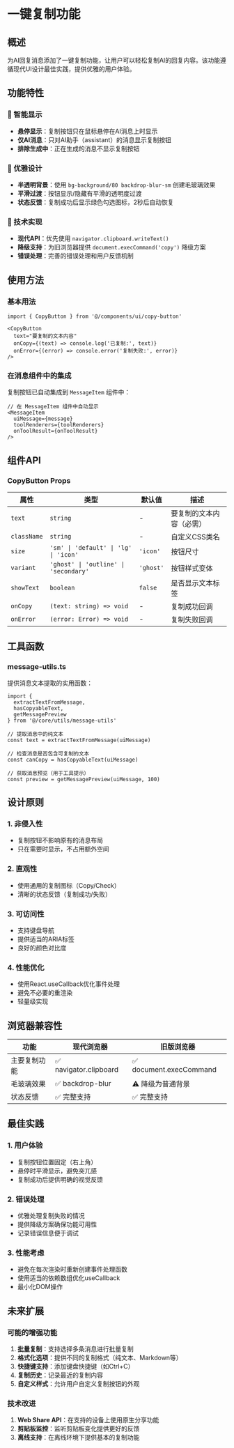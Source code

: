 # 一键复制功能

## 概述

为AI回复消息添加了一键复制功能，让用户可以轻松复制AI的回复内容。该功能遵循现代UI设计最佳实践，提供优雅的用户体验。

## 功能特性

### 🎯 智能显示
- **悬停显示**：复制按钮只在鼠标悬停在AI消息上时显示
- **仅AI消息**：只对AI助手（assistant）的消息显示复制按钮
- **排除生成中**：正在生成的消息不显示复制按钮

### 🎨 优雅设计
- **半透明背景**：使用 `bg-background/80 backdrop-blur-sm` 创建毛玻璃效果
- **平滑过渡**：按钮显示/隐藏有平滑的透明度过渡
- **状态反馈**：复制成功后显示绿色勾选图标，2秒后自动恢复

### 🔧 技术实现
- **现代API**：优先使用 `navigator.clipboard.writeText()`
- **降级支持**：为旧浏览器提供 `document.execCommand('copy')` 降级方案
- **错误处理**：完善的错误处理和用户反馈机制

## 使用方法

### 基本用法

```tsx
import { CopyButton } from '@/components/ui/copy-button'

<CopyButton 
  text="要复制的文本内容"
  onCopy={(text) => console.log('已复制:', text)}
  onError={(error) => console.error('复制失败:', error)}
/>
```

### 在消息组件中的集成

复制按钮已自动集成到 `MessageItem` 组件中：

```tsx
// 在 MessageItem 组件中自动显示
<MessageItem 
  uiMessage={message}
  toolRenderers={toolRenderers}
  onToolResult={onToolResult}
/>
```

## 组件API

### CopyButton Props

| 属性 | 类型 | 默认值 | 描述 |
|------|------|--------|------|
| `text` | `string` | - | 要复制的文本内容（必需） |
| `className` | `string` | - | 自定义CSS类名 |
| `size` | `'sm' \| 'default' \| 'lg' \| 'icon'` | `'icon'` | 按钮尺寸 |
| `variant` | `'ghost' \| 'outline' \| 'secondary'` | `'ghost'` | 按钮样式变体 |
| `showText` | `boolean` | `false` | 是否显示文本标签 |
| `onCopy` | `(text: string) => void` | - | 复制成功回调 |
| `onError` | `(error: Error) => void` | - | 复制失败回调 |

## 工具函数

### message-utils.ts

提供消息文本提取的实用函数：

```tsx
import { 
  extractTextFromMessage, 
  hasCopyableText, 
  getMessagePreview 
} from '@/core/utils/message-utils'

// 提取消息中的纯文本
const text = extractTextFromMessage(uiMessage)

// 检查消息是否包含可复制的文本
const canCopy = hasCopyableText(uiMessage)

// 获取消息预览（用于工具提示）
const preview = getMessagePreview(uiMessage, 100)
```

## 设计原则

### 1. 非侵入性
- 复制按钮不影响原有的消息布局
- 只在需要时显示，不占用额外空间

### 2. 直观性
- 使用通用的复制图标（Copy/Check）
- 清晰的状态反馈（复制成功/失败）

### 3. 可访问性
- 支持键盘导航
- 提供适当的ARIA标签
- 良好的颜色对比度

### 4. 性能优化
- 使用React.useCallback优化事件处理
- 避免不必要的重渲染
- 轻量级实现

## 浏览器兼容性

| 功能 | 现代浏览器 | 旧版浏览器 |
|------|------------|------------|
| 主要复制功能 | ✅ navigator.clipboard | ✅ document.execCommand |
| 毛玻璃效果 | ✅ backdrop-blur | ⚠️ 降级为普通背景 |
| 状态反馈 | ✅ 完整支持 | ✅ 完整支持 |

## 最佳实践

### 1. 用户体验
- 复制按钮位置固定（右上角）
- 悬停时平滑显示，避免突兀感
- 复制成功后提供明确的视觉反馈

### 2. 错误处理
- 优雅处理复制失败的情况
- 提供降级方案确保功能可用性
- 记录错误信息便于调试

### 3. 性能考虑
- 避免在每次渲染时重新创建事件处理函数
- 使用适当的依赖数组优化useCallback
- 最小化DOM操作

## 未来扩展

### 可能的增强功能
1. **批量复制**：支持选择多条消息进行批量复制
2. **格式化选项**：提供不同的复制格式（纯文本、Markdown等）
3. **快捷键支持**：添加键盘快捷键（如Ctrl+C）
4. **复制历史**：记录最近的复制内容
5. **自定义样式**：允许用户自定义复制按钮的外观

### 技术改进
1. **Web Share API**：在支持的设备上使用原生分享功能
2. **剪贴板监控**：监听剪贴板变化提供更好的反馈
3. **离线支持**：在离线环境下提供基本的复制功能
